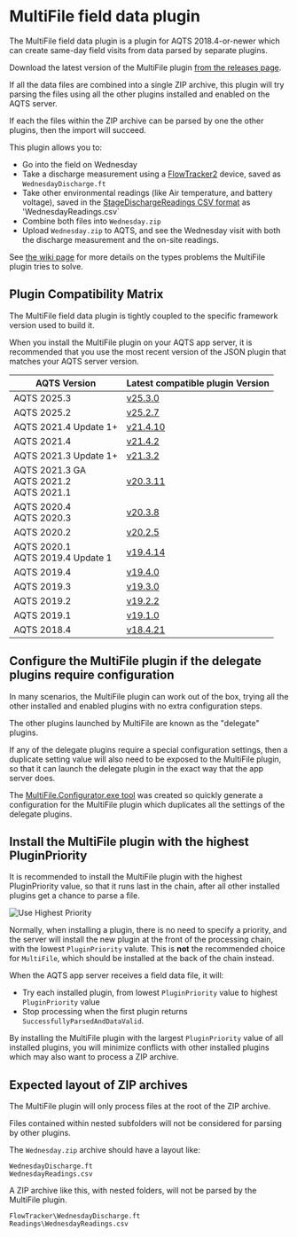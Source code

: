 ﻿# MultiFile field data plugin

The MultiFile field data plugin is a plugin for AQTS 2018.4-or-newer which can create same-day field visits from data parsed by separate plugins.

Download the latest version of the MultiFile plugin [from the releases page](https://github.com/AquaticInformatics/aquarius-field-data-framework/releases/latest).

If all the data files are combined into a single ZIP archive, this plugin will try parsing the files using all the other plugins installed and enabled on the AQTS server.

If each the files within the ZIP archive can be parsed by one the other plugins, then the import will succeed.

This plugin allows you to:
- Go into the field on Wednesday
- Take a discharge measurement using a [FlowTracker2](https://github.com/AquaticInformatics/flowtracker2-field-data-plugin) device, saved as `WednesdayDischarge.ft`
- Take other environmental readings (like Air temperature, and battery voltage), saved in the [StageDischargeReadings CSV format](https://github.com/AquaticInformatics/stage-discharge-readings-field-data-plugin) as 'WednesdayReadings.csv`
- Combine both files into `Wednesday.zip`
- Upload `Wednesday.zip` to AQTS, and see the Wednesday visit with both the discharge measurement and the on-site readings.

See [the wiki page](https://github.com/AquaticInformatics/aquarius-field-data-framework/wiki/MultiFile-plugin) for more details on the types problems the MultiFile plugin tries to solve.

## Plugin Compatibility Matrix

The MultiFile field data plugin is tightly coupled to the specific framework version used to build it.

When you install the MultiFile plugin on your AQTS app server, it is recommended that you use the most recent version of the JSON plugin that matches your AQTS server version.

| AQTS Version                                   | Latest compatible plugin Version                                                                                             |
|------------------------------------------------|------------------------------------------------------------------------------------------------------------------------------|
| AQTS 2025.3                                    | [v25.3.0](https://github.com/AquaticInformatics/aquarius-field-data-framework/releases/download/v25.3.0/MultiFile.plugin)    |
| AQTS 2025.2                                    | [v25.2.7](https://github.com/AquaticInformatics/aquarius-field-data-framework/releases/download/v25.2.7/MultiFile.plugin)    |
| AQTS 2021.4 Update 1+                          | [v21.4.10](https://github.com/AquaticInformatics/aquarius-field-data-framework/releases/download/v21.4.10/MultiFile.plugin)  |
| AQTS 2021.4                                    | [v21.4.2](https://github.com/AquaticInformatics/aquarius-field-data-framework/releases/download/v21.4.2/MultiFile.plugin)    |
| AQTS 2021.3 Update 1+                          | [v21.3.2](https://github.com/AquaticInformatics/aquarius-field-data-framework/releases/download/v21.3.2/MultiFile.plugin)    |
| AQTS 2021.3 GA<br/>AQTS 2021.2<br/>AQTS 2021.1 | [v20.3.11](https://github.com/AquaticInformatics/aquarius-field-data-framework/releases/download/v20.3.11/MultiFile.plugin)  |
| AQTS 2020.4<br/>AQTS 2020.3                    | [v20.3.8](https://github.com/AquaticInformatics/aquarius-field-data-framework/releases/download/v20.3.8/MultiFile.plugin)    |
| AQTS 2020.2                                    | [v20.2.5](https://github.com/AquaticInformatics/aquarius-field-data-framework/releases/download/v20.2.5/MultiFile.plugin)    |
| AQTS 2020.1<br/>AQTS 2019.4 Update 1           | [v19.4.14](https://github.com/AquaticInformatics/aquarius-field-data-framework/releases/download/v19.4.14/MultiFile.plugin)  |
| AQTS 2019.4                                    | [v19.4.0](https://github.com/AquaticInformatics/aquarius-field-data-framework/releases/download/v19.4.0/MultiFile.plugin)    |
| AQTS 2019.3                                    | [v19.3.0](https://github.com/AquaticInformatics/aquarius-field-data-framework/releases/download/v19.3.0/MultiFile.plugin)    |
| AQTS 2019.2                                    | [v19.2.2](https://github.com/AquaticInformatics/aquarius-field-data-framework/releases/download/v19.2.2/MultiFile.plugin)    |
| AQTS 2019.1                                    | [v19.1.0](https://github.com/AquaticInformatics/aquarius-field-data-framework/releases/download/v19.1.0/MultiFile.plugin)    |
| AQTS 2018.4                                    | [v18.4.21](https://github.com/AquaticInformatics/aquarius-field-data-framework/releases/download/v18.4.21/MultiFile.plugin)  |

## Configure the MultiFile plugin if the delegate plugins require configuration

In many scenarios, the MultiFile plugin can work out of the box, trying all the other installed and enabled plugins with no extra configuration steps.

The other plugins launched by MultiFile are known as the "delegate" plugins.

If any of the delegate plugins require a special configuration settings, then a duplicate setting value will also need to be exposed to the MultiFile plugin, so that it can launch the delegate plugin in the exact way that the app server does.

The [MultiFile.Configurator.exe tool](../MultiFile.Configurator) was created so quickly generate a configuration for the MultiFile plugin which duplicates all the settings of the delegate plugins.

## Install the MultiFile plugin with the highest PluginPriority

It is recommended to install the MultiFile plugin with the highest PluginPriority value,
so that it runs last in the chain, after all other installed plugins get a chance to parse a file.

![Use Highest Priority](UseHighestPriority.png)

Normally, when installing a plugin, there is no need to specify a priority, and the server will
install the new plugin at the front of the processing chain, with the lowest `PluginPriority` valute. This is **not** the recommended choice for `MultiFile`, which should be installed at the back of the chain instead.

When the AQTS app server receives a field data file, it will:
- Try each installed plugin, from lowest `PluginPriority` value to highest `PluginPriority` value
- Stop processing when the first plugin returns `SuccessfullyParsedAndDataValid`.

By installing the MultiFile plugin with the largest `PluginPriority` value of all installed plugins, you will minimize conflicts with other installed plugins which may also want to process a ZIP archive.

## Expected layout of ZIP archives

The MultiFile plugin will only process files at the root of the ZIP archive.

Files contained within nested subfolders will not be considered for parsing by other plugins.

The `Wednesday.zip` archive should have a layout like:
```
WednesdayDischarge.ft
WednesdayReadings.csv
```

A ZIP archive like this, with nested folders, will not be parsed by the MultiFile plugin.
```
FlowTracker\WednesdayDischarge.ft
Readings\WednesdayReadings.csv
```
